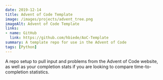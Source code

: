 ```yaml
---
date: 2019-12-14
title: Advent of Code Template
image: /images/projects/advent_tree.png
imageAlt: Advent of Code Template
links:
- name: GitHub
  link: https://github.com/hbiede/AoC-Template
summary: A template repo for use in the Advent of Code
tags: [Python]
---
```


A repo setup to pull input and problems from the Advent of Code website, as well as your completion stats if you are looking to compare time-to-completion statistics.
